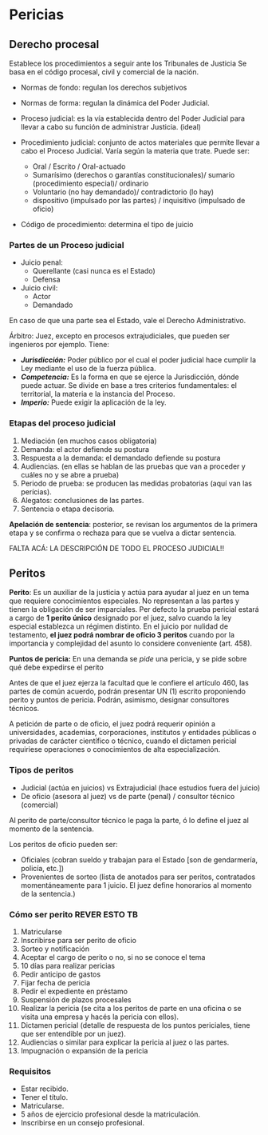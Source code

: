 # Pericias

## Derecho procesal
Establece los procedimientos a seguir ante los Tribunales de Justicia Se basa en el código procesal, civil y comercial de la nación.

- Normas de fondo: regulan los derechos subjetivos
- Normas de forma: regulan la dinámica del Poder Judicial.

- Proceso judicial: es la vía establecida dentro del Poder Judicial para llevar a cabo su función de administrar Justicia. (ideal)
- Procedimiento judicial: conjunto de actos materiales que permite llevar a cabo el Proceso Judicial. Varía según la materia que trate. Puede ser:
  - Oral / Escrito / Oral-actuado
  - Sumarísimo (derechos o garantías constitucionales)/ sumario (procedimiento especial)/ ordinario
  - Voluntario (no hay demandado)/ contradictorio (lo hay)
  - dispositivo (impulsado por las partes) / inquisitivo (impulsado de oficio)
- Código de procedimiento: determina el tipo de juicio

### Partes de un Proceso judicial
- Juicio penal:
  - Querellante (casi nunca es el Estado)
  - Defensa
- Juicio civil:
  - Actor
  - Demandado

En caso de que una parte sea el Estado, vale el Derecho Administrativo.

Árbitro: Juez, excepto en procesos extrajudiciales, que pueden ser ingenieros por ejemplo. Tiene:
- **_Jurisdicción:_** Poder público por el cual el poder judicial hace cumplir la Ley mediante el uso de la fuerza pública.
- **_Competencia:_** Es la forma en que se ejerce la Jurisdicción, dónde puede actuar. Se divide en base a tres criterios fundamentales: el territorial, la materia e la instancia del Proceso.
- **_Imperio:_** Puede exigir la aplicación de la ley.

### Etapas del proceso judicial

1. Mediación (en muchos casos obligatoria)
2. Demanda: el actor defiende su postura
3. Respuesta a la demanda: el demandado defiende su postura
4. Audiencias. (en ellas se hablan de las pruebas que van a proceder y cuáles no y se abre a prueba)
5. Periodo de prueba: se producen las medidas probatorias (aquí van las perícias).
6. Alegatos: conclusiones de las partes.
7. Sentencia o etapa decisoria.

**Apelación de sentencia**: posterior, se revisan los argumentos de la primera etapa y se confirma o rechaza para que se vuelva a dictar sentencia. 

FALTA ACÁ: LA DESCRIPCIÓN DE TODO EL PROCESO JUDICIAL!! 

## Peritos
**Perito**: Es un auxiliar de la justicia y actúa para ayudar al juez en un tema que requiere conocimientos especiales. No representan a las partes y tienen la obligación de ser imparciales. Per defecto la prueba pericial estará a cargo de **1 perito único** designado por el juez, salvo cuando la ley especial establezca un régimen distinto. En el juicio por nulidad de testamento, **el juez podrá nombrar de oficio 3 peritos** cuando por la importancia y complejidad del asunto lo considere conveniente (art. 458).

**Puntos de pericia:** En una demanda se *pide*
una pericia, y se pide sobre qué debe expedirse el perito

Antes de que el juez ejerza la facultad que le confiere el artículo 460, las partes de común acuerdo, podrán presentar UN (1) escrito proponiendo perito y puntos de pericia. Podrán, asimismo, designar consultores técnicos.

A petición de parte o de oficio, el juez podrá requerir opinión a universidades, academias, corporaciones, institutos y entidades públicas o privadas de carácter científico o técnico, cuando el dictamen pericial requiriese operaciones o conocimientos de alta especialización.

### Tipos de peritos
- Judicial (actúa en juicios) vs Extrajudicial (hace estudios fuera del juicio)
- De oficio (asesora al juez) vs de parte (penal) / consultor técnico (comercial)

Al perito de parte/consultor técnico le paga la parte, ó lo define el juez al momento de la sentencia.

Los peritos de oficio pueden ser:
- Oficiales (cobran sueldo y trabajan para el Estado [son de gendarmería, policía, etc.])
- Provenientes de sorteo (lista de anotados para ser peritos, contratados momentáneamente para 1 juicio. El juez define honorarios al momento de la sentencia.)

### Cómo ser perito **REVER ESTO TB**
1. Matricularse
2. Inscribirse para ser perito de oficio
3. Sorteo y notificación
4. Aceptar el cargo de perito o no, si no se conoce el tema
5. 10 días para realizar pericias
6. Pedir anticipo de gastos
7. Fijar fecha de pericia
8. Pedir el expediente en préstamo
9. Suspensión de plazos procesales
10. Realizar la pericia (se cita a los peritos de parte en una oficina o se visita una empresa y hacés la pericia con ellos).
11. Dictamen pericial (detalle de respuesta de los puntos periciales, tiene que ser entendible por un juez).
12. Audiencias o similar para explicar la pericia al juez o las partes.
13. Impugnación o expansión de la pericia

### Requisitos
- Estar recibido.
- Tener el título.
- Matricularse.
- 5 años de ejercicio profesional desde la matriculación.
- Inscribirse en un consejo profesional.